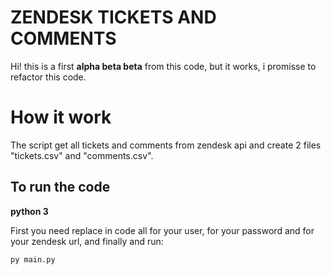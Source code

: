 # ZENDESK TICKETS AND COMMENTS

Hi! this is a first **alpha beta beta** from this code, but it works, i promisse to refactor this code.


# How it work

The script get all tickets and comments from zendesk api and create 2 files "tickets.csv" and "comments.csv".


## To run the code

 **python 3**

First you need replace in code all <ZENDESK LOGIN> for your user, <ZENDESK PASS> for your password and <ZENDESK URL> for your zendesk url, and finally and run:

    py main.py

